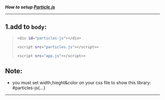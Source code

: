 
*___How to setup [Particle.js](https://vincentgarreau.com/particles.js/)___*
 <hr>

 
 ## 1.add to `body`:
>```sh
><div id="particles-js"></div>
>
><script src="particles.js"></script>>
>
><script src="app.js"></script>>
>```

## Note:

- you must set width,hieght&color on your css file to show this library: #particles-js{...}



 <hr>
 
